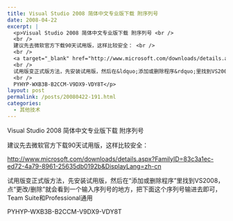 ```yaml
---
title: Visual Studio 2008 简体中文专业版下载 附序列号
date: 2008-04-22
excerpt: |
  <p>Visual Studio 2008 简体中文专业版下载 附序列号 <br />
  <br />
  建议先去微软官方下载90天试用版，这样比较安全： <br />
  <br />
  <a target="_blank" href="http://www.microsoft.com/downloads/details.aspx?FamilyID=83c3a1ec-ed72-4a79-8961-25635db0192b&amp;DisplayLang=zh-cn">http://www.microsoft.com/downloads/details.aspx?FamilyID=83c3a1ec-ed72-4a79-8961-25635db0192b&amp;DisplayLang=zh-cn</a> <br />
  <br />
  试用版变正式版方法，先安装试用版，然后在&ldquo;添加或删除程序&rdquo;里找到VS2008，点&ldquo;更改/删除&rdquo;就会看到一个输入序列号的地方，把下面这个序列号输进去即可，Team Suite和Professional通用 <br />
  <br />
  PYHYP-WXB3B-B2CCM-V9DX9-VDY8T</p>
layout: post
permalink: /posts/20080422-191.html
categories:
  - 其他技术
---
```

Visual Studio 2008 简体中文专业版下载 附序列号 

建议先去微软官方下载90天试用版，这样比较安全： 

<a target="_blank" href="http://www.microsoft.com/downloads/details.aspx?FamilyID=83c3a1ec-ed72-4a79-8961-25635db0192b&DisplayLang=zh-cn">http://www.microsoft.com/downloads/details.aspx?FamilyID=83c3a1ec-ed72-4a79-8961-25635db0192b&DisplayLang=zh-cn</a> 

试用版变正式版方法，先安装试用版，然后在&ldquo;添加或删除程序&rdquo;里找到VS2008，点&ldquo;更改/删除&rdquo;就会看到一个输入序列号的地方，把下面这个序列号输进去即可，Team Suite和Professional通用 

PYHYP-WXB3B-B2CCM-V9DX9-VDY8T